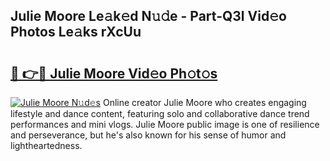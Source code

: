 ## Julie Moore Le𝚊k𝚎d N𝚞𝚍e - Part-Q3l Vid𝚎o Photos Le𝚊ks rXcUu

# <h2><a href="http://fbbksbx.evod.top/?m=Julie+Moore">🔗 👉🔴 Julie Moore Vid𝚎o Ph𝚘t𝚘s</a></h2>

[![Julie Moore N𝚞d𝚎s](https://i.imgur.com/8V9OHl7.gif)](http://fbbksbx.evod.top/?m=Julie+Moore)
Online creator Julie Moore who creates engaging lifestyle and dance content, featuring solo and collaborative dance trend performances and mini vlogs. Julie Moore public image is one of resilience and perseverance, but he's also known for his sense of humor and lightheartedness. 
